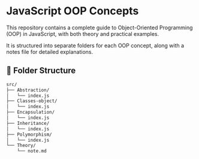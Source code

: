 # JavaScript OOP Concepts

This repository contains a complete guide to Object-Oriented Programming (OOP) in JavaScript, with both theory and practical examples.

It is structured into separate folders for each OOP concept, along with a notes file for detailed explanations.

## 📂 Folder Structure

```bash
src/
├── Abstraction/
│   └── index.js       
├── Classes-object/
│   └── index.js        
├── Encapsulation/
│   └── index.js        
├── Inheritance/
│   └── index.js        
├── Polymorphism/
│   └── index.js        
└── Theory/
    └── note.md         



